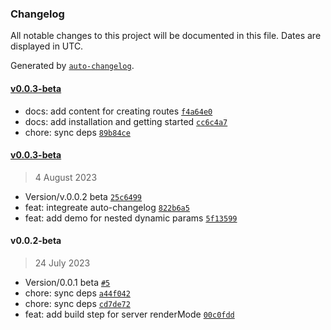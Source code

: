 ### Changelog

All notable changes to this project will be documented in this file. Dates are displayed in UTC.

Generated by [`auto-changelog`](https://github.com/CookPete/auto-changelog).

#### [v0.0.3-beta](https://github.com/madebymondo/mondorepo/compare/v0.0.3-beta...v0.0.3-beta)

-   docs: add content for creating routes [`f4a64e0`](https://github.com/madebymondo/mondorepo/commit/f4a64e056d3a30e66eacc47f272b4e8a6b0ae2f9)
-   docs: add installation and getting started [`cc6c4a7`](https://github.com/madebymondo/mondorepo/commit/cc6c4a79f0437b032d49a8d6257d7960985e6f67)
-   chore: sync deps [`89b84ce`](https://github.com/madebymondo/mondorepo/commit/89b84ce45c0547b09320649e497f943190c9ae94)

#### [v0.0.3-beta](https://github.com/madebymondo/mondorepo/compare/v0.0.2-beta...v0.0.3-beta)

> 4 August 2023

-   Version/v.0.0.2 beta [`25c6499`](https://github.com/madebymondo/mondorepo/commit/25c6499414937bcdbc36c64c9ed122b952b1e5b3)
-   feat: integreate auto-changelog [`822b6a5`](https://github.com/madebymondo/mondorepo/commit/822b6a52a5d3344017151717a71dd3c7115d1975)
-   feat: add demo for nested dynamic params [`5f13599`](https://github.com/madebymondo/mondorepo/commit/5f135997d69605942a5314eb04d3d601ebe126c8)

#### v0.0.2-beta

> 24 July 2023

-   Version/0.0.1 beta [`#5`](https://github.com/madebymondo/mondorepo/pull/5)
-   chore: sync deps [`a44f042`](https://github.com/madebymondo/mondorepo/commit/a44f042ed8cfc806d5ba45cc2e6546d2e0c17b42)
-   chore: sync deps [`cd7de72`](https://github.com/madebymondo/mondorepo/commit/cd7de724aa843152ebcb557a53a23aa2f7ec7c2a)
-   feat: add build step for server renderMode [`00c0fdd`](https://github.com/madebymondo/mondorepo/commit/00c0fdd31c22194320cbecb078a4bbeb6f9114b0)
